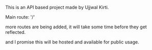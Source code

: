 This is an API based project made by Ujjwal Kirti.

Main route: '/'

more routes are being added, it will take some time before they get reflected.

and I promise this will be hosted and available for public usage.
